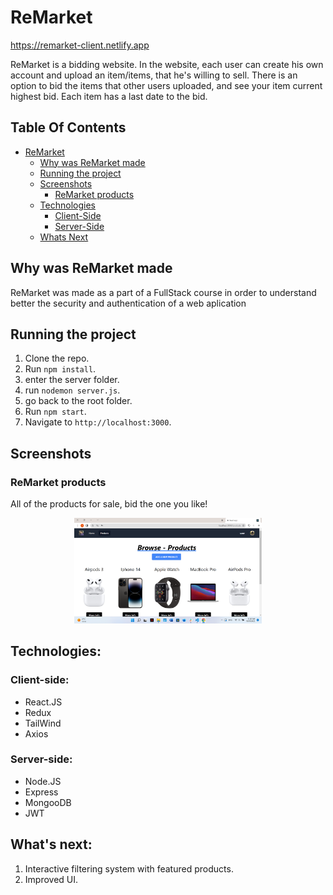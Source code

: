 # ReMarket

https://remarket-client.netlify.app

ReMarket is a bidding website. In the website, each user can create his own account and upload an item/items, that he's willing to sell. There is an option to bid the items that other users uploaded, and see your item current highest bid.
Each item has a last date to the bid.

## Table Of Contents

- [ReMarket](#ReMarket)
  - [Why was ReMarket made](#Why-was-ReMarket-made)
  - [Running the project](#running-the-project)
  - [Screenshots](#screenshots)
    - [ReMarket products](#ReMarket-products)
  - [Technologies](#technologies)
    - [Client-Side](#client-side)
    - [Server-Side](#server-side)
  - [Whats Next](#whats-next)

## Why was ReMarket made

ReMarket was made as a part of a FullStack course in order to understand better the security and authentication of a web aplication

## Running the project

1. Clone the repo.
2. Run `npm install`.
3. enter the server folder.
4. run `nodemon server.js`.
5. go back to the root folder.
6. Run `npm start`.
7. Navigate to `http://localhost:3000`.

## Screenshots

### ReMarket products

All of the products for sale, bid the one you like!

<p align="center"><img src="./readmeImg.png" width="300" /></p>

## Technologies:

### Client-side:

- React.JS
- Redux
- TailWind
- Axios

### Server-side:

- Node.JS
- Express
- MongooDB
- JWT

## What's next:

1. Interactive filtering system with featured products.
2. Improved UI.
